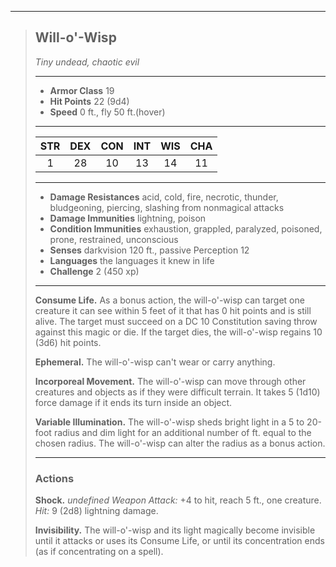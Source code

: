 ***
> ## Will-o'-Wisp
> *Tiny undead, chaotic evil*
> 
> ***
> 
> - **Armor Class** 19
> - **Hit Points** 22 (9d4)
> - **Speed** 0 ft., fly 50 ft.(hover)
> 
> ***
> 
> |STR|DEX|CON|INT|WIS|CHA|
> |:---:|:---:|:---:|:---:|:---:|:---:|
> |1|28|10|13|14|11|
> 
> ***
> 
> - **Damage Resistances** acid, cold, fire, necrotic, thunder, bludgeoning, piercing, slashing from nonmagical attacks
> - **Damage Immunities** lightning, poison
> - **Condition Immunities** exhaustion, grappled, paralyzed, poisoned, prone, restrained, unconscious
> - **Senses** darkvision 120 ft., passive Perception 12
> - **Languages** the languages it knew in life
> - **Challenge** 2 (450 xp)
> 
> ***
> 
> **Consume Life.** As a bonus action, the will-o'-wisp can target one creature it can see within 5 feet of it that has 0 hit points and is still alive. The target must succeed on a DC 10 Constitution saving throw against this magic or die. If the target dies, the will-o'-wisp regains 10 (3d6) hit points.
> 
> **Ephemeral.** The will-o'-wisp can't wear or carry anything.
> 
> **Incorporeal Movement.** The will-o'-wisp can move through other creatures and objects as if they were difficult terrain. It takes 5 (1d10) force damage if it ends its turn inside an object.
> 
> **Variable Illumination.** The will-o'-wisp sheds bright light in a 5 to 20-foot radius and dim light for an additional number of ft. equal to the chosen radius. The will-o'-wisp can alter the radius as a bonus action.
> 
> ***
> 
> ### Actions
> **Shock.** *undefined Weapon Attack:* +4 to hit, reach 5 ft., one creature. *Hit:* 9 (2d8) lightning damage.
> 
> **Invisibility.** The will-o'-wisp and its light magically become invisible until it attacks or uses its Consume Life, or until its concentration ends (as if concentrating on a spell).